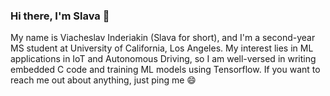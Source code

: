<link rel="stylesheet" href="https://cdn.jsdelivr.net/gh/devicons/devicon@v2.10.1/devicon.min.css">


### Hi there, I'm Slava  👋
<!--
**(and this page looks best if viewed in the dark mode 😉)**
-->
My name is Viacheslav Inderiakin (Slava for short), and I'm a second-year MS student at University of California, Los Angeles. My interest lies in ML applications in IoT and Autonomous Driving, so I am well-versed in writing embedded C code and training ML models using Tensorflow. If you want to reach me out about anything, just ping me 😄

<i class="devicon-docker-plain-wordmark colored"></i>

<!--
**SlavaInder/SlavaInder** is a ✨ _special_ ✨ repository because its `README.md` (this file) appears on your GitHub profile.

Here are some ideas to get you started:

- 🔭 I’m currently working on ...
- 🌱 I’m currently learning ...
- 👯 I’m looking to collaborate on ...
- 🤔 I’m looking for help with ...
- 💬 Ask me about ...
- 📫 How to reach me: ...
- 😄 Pronouns: ...
- ⚡ Fun fact: ...
-->
